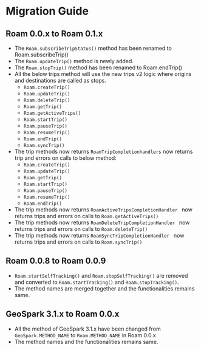 # Migration Guide

## Roam 0.0.x to Roam 0.1.x

- The `Roam.subscribeTripStatus()` method has been renamed to Roam.subscribeTrip() 
- The `Roam.updateTrip()` method is newly added.
- The `Roam.stopTrip()` method has been renamed to Roam.endTrip() 
- All the below trips method will use the new trips v2 logic where origins and destinations are called as stops.
    - `Roam.createTrip()`
    - `Roam.updateTrip()`
    - `Roam.deleteTrip()`
    - `Roam.getTrip()`
    - `Roam.getActiveTrips()`
    - `Roam.startTrip()`
    - `Roam.pauseTrip()`
    - `Roam.resumeTrip()`
    - `Roam.endTrip()`
    - `Roam.syncTrip()`
- The trip methods now returns `RoamTripCompletionhandlers` now returns trip and errors on calls to below method:
    - `Roam.createTrip()`
    - `Roam.updateTrip()`
    - `Roam.getTrip()`
    - `Roam.startTrip()`
    - `Roam.pauseTrip()`
    - `Roam.resumeTrip()`
    - `Roam.endTrip()`
- The trip methods now returns `RoamActiveTripsCompletionHandler ` now returns trips and errors on calls to `Roam.getActiveTrips()`
- The trip methods now returns `RoamDeleteTripCompletionHandler ` now returns trips and errors on calls to `Roam.deleteTrip()`
- The trip methods now returns `RoamSyncTripCompletionHandler ` now returns trips and errors on calls to `Roam.syncTrip()`

## Roam 0.0.8 to Roam 0.0.9

- `Roam.startSelfTracking()` and `Roam.stopSelfTracking()` are removed and converted to `Roam.startTracking()` and `Roam.stopTracking()`.
- The method names are merged together and the functionalities remains same.

## GeoSpark 3.1.x to Roam 0.0.x

- All the method of GeoSpark 3.1.x have been changed from `GeoSpark.METHOD_NAME` to `Roam.METHOD_NAME` in Roam 0.0.x
- The method names and the functionalities remains same.


